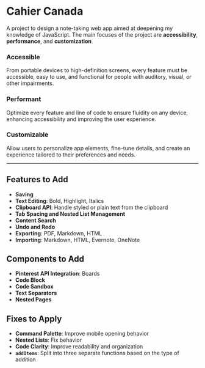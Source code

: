 # Cahier Canada

A project to design a note-taking web app aimed at deepening my knowledge of JavaScript. The main focuses of the project are **accessibility**, **performance**, and **customization**.

### Accessible
From portable devices to high-definition screens, every feature must be accessible, easy to use, and functional for people with auditory, visual, or other impairments.

### Performant
Optimize every feature and line of code to ensure fluidity on any device, enhancing accessibility and improving the user experience.

### Customizable
Allow users to personalize app elements, fine-tune details, and create an experience tailored to their preferences and needs.

---

## Features to Add

- **Saving**  
- **Text Editing**: Bold, Highlight, Italics  
- **Clipboard API**: Handle styled or plain text from the clipboard  
- **Tab Spacing and Nested List Management**  
- **Content Search**  
- **Undo and Redo**  
- **Exporting**: PDF, Markdown, HTML  
- **Importing**: Markdown, HTML, Evernote, OneNote  

## Components to Add

- **Pinterest API Integration**: Boards  
- **Code Block**  
- **Code Sandbox**  
- **Text Separators**  
- **Nested Pages**  

## Fixes to Apply

- **Command Palette**: Improve mobile opening behavior  
- **Nested Lists**: Fix behavior  
- **Code Clarity**: Improve readability and organization  
- **`addItems`**: Split into three separate functions based on the type of addition  
